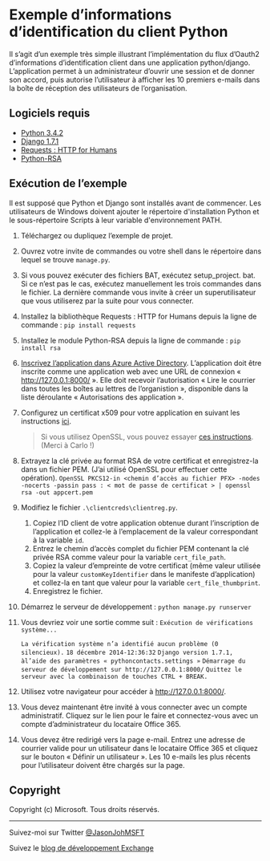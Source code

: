 # Exemple d’informations d’identification du client Python #

Il s’agit d’un exemple très simple illustrant l’implémentation du flux d’Oauth2 d’informations d’identification client dans une application python/django. L’application permet à un administrateur d’ouvrir une session et de donner son accord, puis autorise l’utilisateur à afficher les 10 premiers e-mails dans la boîte de réception des utilisateurs de l’organisation.

## Logiciels requis ##

- [Python 3.4.2](https://www.python.org/downloads/)
- [Django 1.7.1](https://docs.djangoproject.com/en/1.7/intro/install/)
- [Requests : HTTP for Humans](http://docs.python-requests.org/en/latest/)
- [Python-RSA](http://stuvel.eu/rsa)

## Exécution de l’exemple ##

Il est supposé que Python et Django sont installés avant de commencer. Les utilisateurs de Windows doivent ajouter le répertoire d'installation Python et le sous-répertoire Scripts à leur variable d'environnement PATH.

1. Téléchargez ou dupliquez l’exemple de projet.
1. Ouvrez votre invite de commandes ou votre shell dans le répertoire dans lequel se trouve `manage.py`.
1. Si vous pouvez exécuter des fichiers BAT, exécutez setup\_project. bat. Si ce n’est pas le cas, exécutez manuellement les trois commandes dans le fichier. La dernière commande vous invite à créer un superutilisateur que vous utiliserez par la suite pour vous connecter.
1. Installez la bibliothèque Requests : HTTP for Humans depuis la ligne de commande : `pip install requests`
1. Installez le module Python-RSA depuis la ligne de commande : `pip install rsa`
1. [Inscrivez l’application dans Azure Active Directory](https://github.com/jasonjoh/office365-azure-guides/blob/master/RegisterAnAppInAzure.md). L’application doit être inscrite comme une application web avec une URL de connexion « http://127.0.0.1:8000/ ». Elle doit recevoir l’autorisation « Lire le courrier dans toutes les boîtes au lettres de l’organistion », disponible dans la liste déroulante « Autorisations des application ».
1. Configurez un certificat x509 pour votre application en suivant les instructions [ici](https://blogs.msdn.microsoft.com/exchangedev/2015/01/21/building-daemon-or-service-apps-with-office-365-mail-calendar-and-contacts-apis-oauth2-client-credential-flow/).
    > Si vous utilisez OpenSSL, vous pouvez essayer [ces instructions](https://gist.github.com/carlopires/de085999dc69a13efe60). (Merci à Carlo !)
1. Extrayez la clé privée au format RSA de votre certificat et enregistrez-la dans un fichier PEM. (J’ai utilisé OpenSSL pour effectuer cette opération).
`OpenSSL PKCS12-in <chemin d’accès au fichier PFX> -nodes -nocerts -passin pass : < mot de passe de certificat > | openssl rsa -out appcert.pem`
1. Modifiez le fichier `.\clientcreds\clientreg.py`. 
	1. Copiez l’ID client de votre application obtenue durant l’inscription de l’application et collez-le à l’emplacement de la valeur correspondant à la variable `id`. 
	1. Entrez le chemin d’accès complet du fichier PEM contenant la clé privée RSA comme valeur pour la variable `cert_file_path`.
	1. Copiez la valeur d’empreinte de votre certificat (même valeur utilisée pour la valeur `customKeyIdentifier` dans le manifeste d’application) et collez-la en tant que valeur pour la variable `cert_file_thumbprint`.
	1. Enregistrez le fichier.
1. Démarrez le serveur de développement : `python manage.py runserver`
1. Vous devriez voir une sortie comme suit :
`Exécution de vérifications système...`
    
    `La vérification système n’a identifié aucun problème (0 silencieux).`
	`18 décembre 2014-12:36:32`
	`Django version 1.7.1, àl’aide des paramètres « pythoncontacts.settings »`
	`Démarrage du serveur de développement sur http://127.0.0.1:8000/`
	`Quittez le serveur avec la combinaison de touches CTRL + BREAK.`
1. Utilisez votre navigateur pour accéder à http://127.0.0.1:8000/.
1. Vous devez maintenant être invité à vous connecter avec un compte administratif. Cliquez sur le lien pour le faire et connectez-vous avec un compte d’administrateur du locataire Office 365.
2. Vous devez être redirigé vers la page e-mail. Entrez une adresse de courrier valide pour un utilisateur dans le locataire Office 365 et cliquez sur le bouton « Définir un utilisateur ». Les 10 e-mails les plus récents pour l’utilisateur doivent être chargés sur la page.

## Copyright ##

Copyright (c) Microsoft. Tous droits réservés.

----------
Suivez-moi sur Twitter [@JasonJohMSFT](https://twitter.com/JasonJohMSFT)

Suivez le [blog de développement Exchange](http://blogs.msdn.com/b/exchangedev/)
